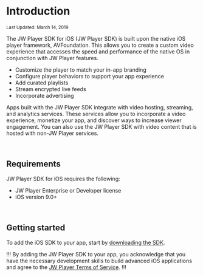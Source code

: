 # Introduction

<sup>Last Updated: March 14, 2019</sup>

The JW Player SDK for iOS (JW Player SDK) is built upon the native iOS player framework, AVFoundation. This allows you to create a custom video experience that accesses the speed and performance of the native OS in conjunction with JW Player features.

- Customize the player to match your in-app branding
- Configure player behaviors to support your app experience
- Add curated playlists
- Stream encrypted live feeds
- Incorporate advertising

Apps built with the JW Player SDK integrate with video hosting, streaming, and analytics services. These services allow you to incorporate a video experience, monetize your app, and discover ways to increase viewer engagement. You can also use the JW Player SDK with video content that is hosted with non-JW Player services.

<br/>

## Requirements

JW Player SDK for iOS requires the following:

- JW Player Enterprise or Developer license
- iOS version 9.0+

<br/>

## Getting started

To add the iOS SDK to your app, start by [downloading the SDK](getting-started/download-the-sdk).

!!!
By adding the JW Player SDK to your app, you acknowledge that you have the necessary development skills to build advanced iOS applications and agree to the [JW Player Terms of Service](https://www.jwplayer.com/tos/).
!!!
